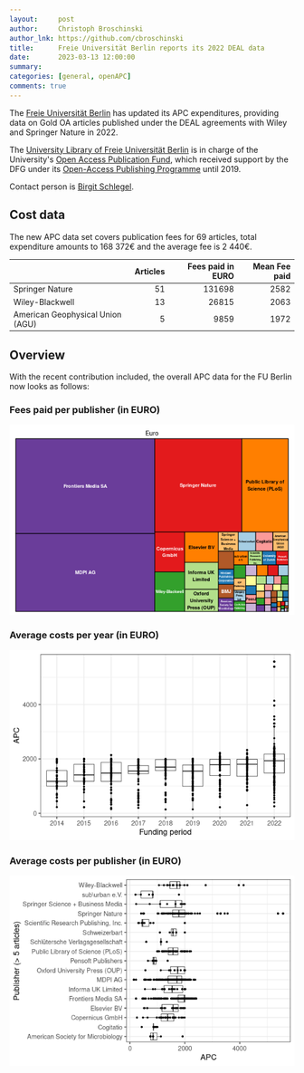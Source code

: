 ```yaml
---
layout:     post
author:     Christoph Broschinski
author_lnk: https://github.com/cbroschinski
title:      Freie Universität Berlin reports its 2022 DEAL data
date:       2023-03-13 12:00:00
summary:    
categories: [general, openAPC]
comments: true
---
```




The [Freie Universität Berlin](http://www.fu-berlin.de/en) has updated its APC expenditures, providing data on Gold OA articles published under the DEAL agreements with Wiley and Springer Nature in 2022.


The [University Library of Freie Universität Berlin](http://www.ub.fu-berlin.de/en/) is in charge of the University's [Open Access Publication Fund](http://www.fu-berlin.de/en/sites/open_access/finanzierung/publikationsfonds/index.html), which received support by the DFG under its [Open-Access Publishing Programme](https://www.dfg.de/en/research_funding/programmes/infrastructure/lis/open_access/infrastructure_funding/index.html#4) until 2019.

Contact person is [Birgit Schlegel](mailto:birgit.schlegel@fu-berlin.de).

## Cost data



The new APC data set covers publication fees for 69 articles, total expenditure amounts to 168 372€ and the average fee is 2 440€.


|                                 | Articles| Fees paid in EURO| Mean Fee paid|
|:--------------------------------|--------:|-----------------:|-------------:|
|Springer Nature                  |       51|            131698|          2582|
|Wiley-Blackwell                  |       13|             26815|          2063|
|American Geophysical Union (AGU) |        5|              9859|          1972|

## Overview

With the recent contribution included, the overall APC data for the FU Berlin now looks as follows:

### Fees paid per publisher (in EURO)

![plot of chunk tree_fuberlin_2023_03_13_full](/figure/tree_fuberlin_2023_03_13_full-1.png)

###  Average costs per year (in EURO)

![plot of chunk box_fuberlin_2023_03_13_year_full](/figure/box_fuberlin_2023_03_13_year_full-1.png)

###  Average costs per publisher (in EURO)

![plot of chunk box_fuberlin_2023_03_13_publisher_full](/figure/box_fuberlin_2023_03_13_publisher_full-1.png)
